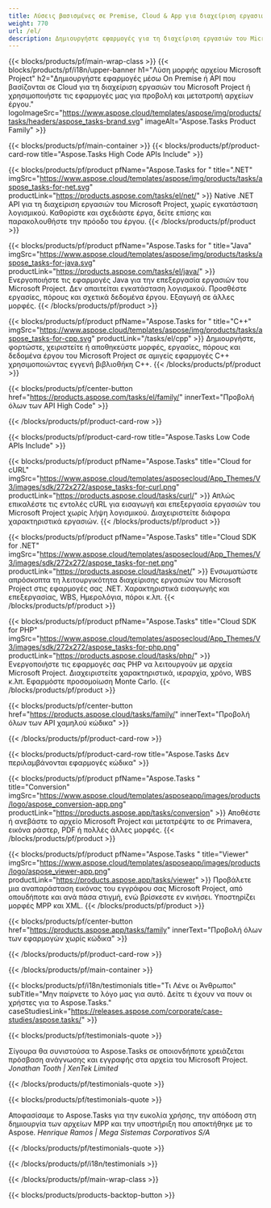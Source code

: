 ```yaml
---
title: Λύσεις βασισμένες σε Premise, Cloud & App για διαχείριση εργασιών έργου 
weight: 770
url: /el/
description: Δημιουργήστε εφαρμογές για τη διαχείριση εργασιών του Microsoft Project, χρησιμοποιώντας API High Code ή SDK που βασίζονται στο Cloud. Ή χρησιμοποιήστε τις εφαρμογές μας σε πολλές πλατφόρμες για να προβάλετε ή να μετατρέψετε εργασίες.
---
```


{{< blocks/products/pf/main-wrap-class >}}
{{< blocks/products/pf/i18n/upper-banner h1="Λύση μορφής αρχείου Microsoft Project" h2="Δημιουργήστε εφαρμογές μέσω On Premise ή API που βασίζονται σε Cloud για τη διαχείριση εργασιών του Microsoft Project ή χρησιμοποιήστε τις εφαρμογές μας για προβολή και μετατροπή αρχείων έργου." logoImageSrc="https://www.aspose.cloud/templates/aspose/img/products/tasks/headers/aspose_tasks-brand.svg" imageAlt="Aspose.Tasks Product Family" >}}

{{< blocks/products/pf/main-container >}}
{{< blocks/products/pf/product-card-row title="Aspose.Tasks High Code APIs Include" >}}

{{< blocks/products/pf/product pfName="Aspose.Tasks for " title=".NET" imgSrc="https://www.aspose.cloud/templates/aspose/img/products/tasks/aspose_tasks-for-net.svg" productLink="https://products.aspose.com/tasks/el/net/" >}}
Native .NET API για τη διαχείριση εργασιών του Microsoft Project, χωρίς εγκατάσταση λογισμικού. Καθορίστε και σχεδιάστε έργα, δείτε επίσης και παρακολουθήστε την πρόοδο του έργου.
{{< /blocks/products/pf/product >}}

{{< blocks/products/pf/product pfName="Aspose.Tasks for " title="Java" imgSrc="https://www.aspose.cloud/templates/aspose/img/products/tasks/aspose_tasks-for-java.svg" productLink="https://products.aspose.com/tasks/el/java/" >}}
Ενεργοποιήστε τις εφαρμογές Java για την επεξεργασία εργασιών του Microsoft Project. Δεν απαιτείται εγκατάσταση λογισμικού. Προσθέστε εργασίες, πόρους και σχετικά δεδομένα έργου. Εξαγωγή σε άλλες μορφές.
{{< /blocks/products/pf/product >}}

{{< blocks/products/pf/product pfName="Aspose.Tasks for " title="C++" imgSrc="https://www.aspose.cloud/templates/aspose/img/products/tasks/aspose_tasks-for-cpp.svg" productLink="/tasks/el/cpp" >}}
Δημιουργήστε, φορτώστε, χειριστείτε ή αποθηκεύστε μορφές, εργασίες, πόρους και δεδομένα έργου του Microsoft Project σε αμιγείς εφαρμογές C++ χρησιμοποιώντας εγγενή βιβλιοθήκη C++.
{{< /blocks/products/pf/product >}}

{{< blocks/products/pf/center-button href="https://products.aspose.com/tasks/el/family/" innerText="Προβολή όλων των API High Code" >}}

{{< /blocks/products/pf/product-card-row >}}

{{< blocks/products/pf/product-card-row title="Aspose.Tasks Low Code APIs Include" >}}

{{< blocks/products/pf/product pfName="Aspose.Tasks" title="Cloud for cURL" imgSrc="https://www.aspose.cloud/templates/asposecloud/App_Themes/V3/images/sdk/272x272/aspose_tasks-for-curl.png" productLink="https://products.aspose.cloud/tasks/curl/" >}}
Απλώς επικαλέστε τις εντολές cURL για εισαγωγή και επεξεργασία εργασιών του Microsoft Project χωρίς λήψη λογισμικού. Διαχειριστείτε διάφορα χαρακτηριστικά εργασιών.
{{< /blocks/products/pf/product >}}

{{< blocks/products/pf/product pfName="Aspose.Tasks" title="Cloud SDK for .NET" imgSrc="https://www.aspose.cloud/templates/asposecloud/App_Themes/V3/images/sdk/272x272/aspose_tasks-for-net.png" productLink="https://products.aspose.cloud/tasks/net/" >}}
Ενσωματώστε απρόσκοπτα τη λειτουργικότητα διαχείρισης εργασιών του Microsoft Project στις εφαρμογές σας .NET. Χαρακτηριστικά εισαγωγής και επεξεργασίας, WBS, Ημερολόγια, πόροι κ.λπ.
{{< /blocks/products/pf/product >}}

{{< blocks/products/pf/product pfName="Aspose.Tasks" title="Cloud SDK for PHP" imgSrc="https://www.aspose.cloud/templates/asposecloud/App_Themes/V3/images/sdk/272x272/aspose_tasks-for-php.png" productLink="https://products.aspose.cloud/tasks/php/" >}}
Ενεργοποιήστε τις εφαρμογές σας PHP να λειτουργούν με αρχεία Microsoft Project. Διαχειριστείτε χαρακτηριστικά, ιεραρχία, χρόνο, WBS κ.λπ. Εφαρμόστε προσομοίωση Monte Carlo.
{{< /blocks/products/pf/product >}}

{{< blocks/products/pf/center-button href="https://products.aspose.cloud/tasks/family/" innerText="Προβολή όλων των API χαμηλού κώδικα" >}}

{{< /blocks/products/pf/product-card-row >}}

{{< blocks/products/pf/product-card-row title="Aspose.Tasks Δεν περιλαμβάνονται εφαρμογές κώδικα" >}}

{{< blocks/products/pf/product pfName="Aspose.Tasks " title="Conversion" imgSrc="https://www.aspose.cloud/templates/asposeapp/images/products/logo/aspose_conversion-app.png" productLink="https://products.aspose.app/tasks/conversion" >}}
Αποθέστε ή ανεβάστε το αρχείο Microsoft Project και μετατρέψτε το σε Primavera, εικόνα ράστερ, PDF ή πολλές άλλες μορφές.
{{< /blocks/products/pf/product >}}

{{< blocks/products/pf/product pfName="Aspose.Tasks " title="Viewer" imgSrc="https://www.aspose.cloud/templates/asposeapp/images/products/logo/aspose_viewer-app.png" productLink="https://products.aspose.app/tasks/viewer" >}}
Προβάλετε μια αναπαράσταση εικόνας του εγγράφου σας Microsoft Project, από οπουδήποτε και ανά πάσα στιγμή, ενώ βρίσκεστε εν κινήσει. Υποστηρίζει μορφές MPP και XML.
{{< /blocks/products/pf/product >}}

{{< blocks/products/pf/center-button href="https://products.aspose.app/tasks/family" innerText="Προβολή όλων των εφαρμογών χωρίς κώδικα" >}}

{{< /blocks/products/pf/product-card-row >}}

{{< /blocks/products/pf/main-container >}}

{{< blocks/products/pf/i18n/testimonials title="Τι Λένε οι Άνθρωποι" subTitle="Μην παίρνετε το λόγο μας για αυτό. Δείτε τι έχουν να πουν οι χρήστες για το Aspose.Tasks." caseStudiesLink="https://releases.aspose.com/corporate/case-studies/aspose.tasks/" >}}

{{< blocks/products/pf/testimonials-quote >}}
<p class="first">
 Σίγουρα θα συνιστούσα το Aspose.Tasks σε οποιονδήποτε χρειάζεται πρόσβαση ανάγνωσης και εγγραφής στα αρχεία του Microsoft Project.
 <em>
  Jonathan Tooth | XenTek Limited
 </em>
</p>

{{< /blocks/products/pf/testimonials-quote >}}

{{< blocks/products/pf/testimonials-quote >}}
<p class="second">
 Αποφασίσαμε το Aspose.Tasks για την ευκολία χρήσης, την απόδοση στη δημιουργία των αρχείων MPP και την υποστήριξη που αποκτήθηκε με το Aspose.
 <em>
  Henrique Ramos | Mega Sistemas Corporativos S/A
 </em>
</p>

{{< /blocks/products/pf/testimonials-quote >}}

{{< /blocks/products/pf/i18n/testimonials >}}

{{< /blocks/products/pf/main-wrap-class >}}

{{< blocks/products/products-backtop-button >}}